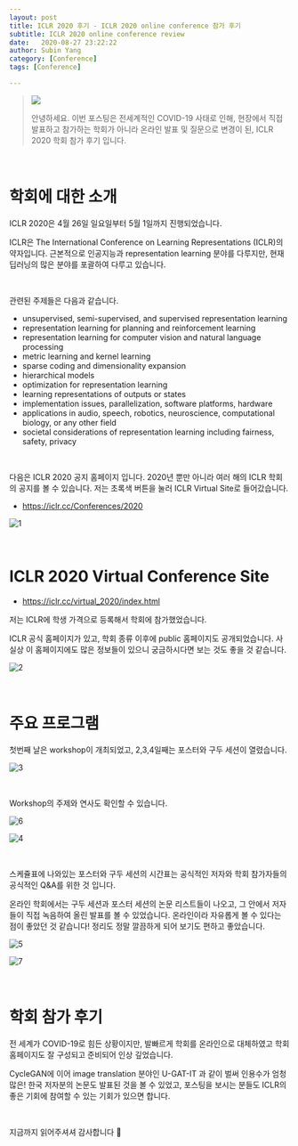 ```yaml
---
layout: post
title: ICLR 2020 후기 - ICLR 2020 online conference 참가 후기
subtitle: ICLR 2020 online conference review
date:   2020-08-27 23:22:22
author: Subin Yang
category: [Conference]
tags: [Conference]

---
```






> <a href="https://hits.seeyoufarm.com"><img src="https://hits.seeyoufarm.com/api/count/incr/badge.svg?url=https%3A%2F%2Fysbsb.github.io%2Fconference%2F2020%2F08%2F27%2FICLR_Online-Conference-Review.html&count_bg=%2379C83D&title_bg=%23555555&icon=&icon_color=%23E7E7E7&title=hits&edge_flat=false"/></a>
>
> 안녕하세요. 이번 포스팅은 전세계적인 COVID-19 사태로 인해, 현장에서 직접 발표하고 참가하는 학회가 아니라 온라인 발표 및 질문으로 변경이 된,  ICLR 2020 학회 참가 후기 입니다.

<br>



<h1>학회에 대한 소개</h1>

ICLR 2020은 4월 26일 일요일부터 5월 1일까지 진행되었습니다.

ICLR은 The International Conference on Learning Representations (ICLR)의 약자입니다. 근본적으로 인공지능과 representation learning 분야를 다루지만, 현재 딥러닝의 많은 분야를 포괄하여 다루고 있습니다.

<br>

관련된 주제들은 다음과 같습니다.

- unsupervised, semi-supervised, and supervised representation learning
- representation learning for planning and reinforcement learning
- representation learning for computer vision and natural language processing
- metric learning and kernel learning
- sparse coding and dimensionality expansion
- hierarchical models
- optimization for representation learning
- learning representations of outputs or states
- implementation issues, parallelization, software platforms, hardware
- applications in audio, speech, robotics, neuroscience, computational biology, or any other field
- societal considerations of representation learning including fairness, safety, privacy



<br>

다음은 ICLR 2020 공지 홈페이지 입니다. 2020년 뿐만 아니라 여러 해의 ICLR 학회의 공지를 볼 수 있습니다. 저는 초록색 버튼을 눌러 ICLR Virtual Site로 들어갔습니다.

- https://iclr.cc/Conferences/2020

![1](https://user-images.githubusercontent.com/37301677/91454882-66896f00-e8bc-11ea-9afe-d34d58308b55.PNG)

<br>

<h1>ICLR 2020 Virtual Conference Site</h1>

- https://iclr.cc/virtual_2020/index.html

저는 ICLR에 학생 가격으로 등록해서 학회에 참가했었습니다.

ICLR 공식 홈페이지가 있고, 학회 종류 이후에 public 홈페이지도 공개되었습니다. 사실상 이 홈페이지에도 많은 정보들이 있으니 궁금하시다면 보는 것도 좋을 것 같습니다.

![2](https://user-images.githubusercontent.com/37301677/91454883-67220580-e8bc-11ea-8f04-20553a642f10.PNG)

<br>

<h1>주요 프로그램</h1>

첫번째 날은 workshop이 개최되었고, 2,3,4일째는 포스터와 구두 세션이 열렸습니다.

![3](https://user-images.githubusercontent.com/37301677/91454886-68ebc900-e8bc-11ea-9801-988b0daebb4b.PNG)

<br>

Workshop의 주제와 연사도 확인할 수 있습니다.

![6](https://user-images.githubusercontent.com/37301677/91454899-6ab58c80-e8bc-11ea-8ead-5986e8b8d712.PNG)

![4](https://user-images.githubusercontent.com/37301677/91454900-6b4e2300-e8bc-11ea-8a1c-09f938542b8c.PNG)

<br>

스케쥴표에 나와있는 포스터와 구두 세션의 시간표는 공식적인 저자와 학회 참가자들의 공식적인 Q&A를 위한 것 입니다.

온라인 학회에서는 구두 세션과 포스터 세션의 논문 리스트들이 나오고, 그 안에서 저자들이 직접 녹음하여 올린 발표를 볼 수 있었습니다. 온라인이라 자유롭게 볼 수 있다는 점이 좋았던 것 같습니다! 정리도 정말 깔끔하게 되어 보기도 편하고 좋았습니다.

![5](https://user-images.githubusercontent.com/37301677/91454903-6be6b980-e8bc-11ea-85c2-c75420ca68f8.PNG)

![7](https://user-images.githubusercontent.com/37301677/91454908-6d17e680-e8bc-11ea-87a5-10da9e685ddd.PNG)

<br>

<h1>학회 참가 후기</h1>

전 세계가 COVID-19로 힘든 상황이지만, 발빠르게 학회를 온라인으로 대체하였고 학회 홈페이지도 잘 구성되고 준비되어 인상 깊었습니다. 

CycleGAN에 이어 image translation 분야인 U-GAT-IT 과 같이 벌써 인용수가 엄청 많은! 한국 저자분의 논문도 발표된 것을 볼 수 있었고, 포스팅을 보시는 분들도 ICLR의 좋은 기회에 참여할 수 있는 기회가 있으면 합니다.

<br>

지금까지 읽어주셔셔 감사합니다 🙂